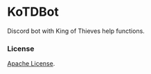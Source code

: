 # KoTDBot
Discord bot with King of Thieves help functions.

### License
[Apache License](http://www.apache.org/licenses/LICENSE-2.0).
